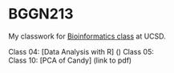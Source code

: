# BGGN213

My classwork for [Bioinformatics class](https://bioboot.github.io/bggn213_F22/) at UCSD. 

Class 04: [Data Analysis with R] ()
Class 05:   
Class 10: [PCA of Candy] (link to pdf)   
